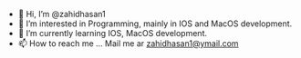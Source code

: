 - 👋 Hi, I’m @zahidhasan1
- 👀 I’m interested in Programming, mainly in IOS and MacOS development.
- 🌱 I’m currently learning IOS, MacOS development.
- 📫 How to reach me ... Mail me ar zahidhasan1@ymail.com

<!---
zahidhasan1/zahidhasan1 is a ✨ special ✨ repository because its `README.md` (this file) appears on your GitHub profile.
You can click the Preview link to take a look at your changes.
--->
